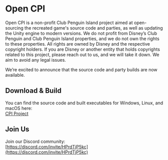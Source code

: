 # Open CPI

Open CPI is a non-profit Club Penguin Island project aimed at open-sourcing the recreated game's source code and parties, as well as updating the Unity engine to modern versions. We do not profit from Disney’s Club Penguin and Club Penguin Island properties, and we do not own the rights to these properties. All rights are owned by Disney and the respective copyright holders. If you are Disney or another entity that holds copyrights related to this project, please reach out to us, and we will take it down. We aim to avoid any legal issues.

We’re excited to announce that the source code and party builds are now available.

## Download & Build

You can find the source code and built executables for Windows, Linux, and macOS here:  
[CPI Project](https://github.com/CP-Island-Localhost-Server/CPI-Project)

## Join Us

Join our Discord community:  
[https://discord.com/invite/HPrdTjP5kc](https://discord.com/invite/HPrdTjP5kc)

